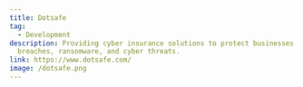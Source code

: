 ```yaml
---
title: Dotsafe
tag:
  - Development
description: Providing cyber insurance solutions to protect businesses from data
  breaches, ransomware, and cyber threats.
link: https://www.dotsafe.com/
image: /dotsafe.png
---
```

